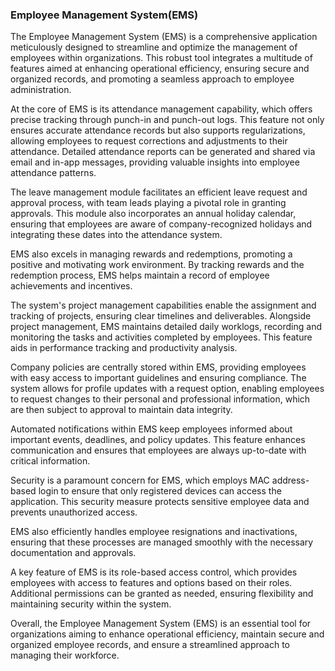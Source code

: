 <h3>Employee Management System(EMS)</h3>
<p>
The Employee Management System (EMS) is a comprehensive application meticulously designed to streamline and optimize the management of employees within organizations. This robust tool integrates a multitude of features aimed at enhancing operational efficiency, ensuring secure and organized records, and promoting a seamless approach to employee administration.

At the core of EMS is its attendance management capability, which offers precise tracking through punch-in and punch-out logs. This feature not only ensures accurate attendance records but also supports regularizations, allowing employees to request corrections and adjustments to their attendance. Detailed attendance reports can be generated and shared via email and in-app messages, providing valuable insights into employee attendance patterns.

The leave management module facilitates an efficient leave request and approval process, with team leads playing a pivotal role in granting approvals. This module also incorporates an annual holiday calendar, ensuring that employees are aware of company-recognized holidays and integrating these dates into the attendance system.

EMS also excels in managing rewards and redemptions, promoting a positive and motivating work environment. By tracking rewards and the redemption process, EMS helps maintain a record of employee achievements and incentives.

The system's project management capabilities enable the assignment and tracking of projects, ensuring clear timelines and deliverables. Alongside project management, EMS maintains detailed daily worklogs, recording and monitoring the tasks and activities completed by employees. This feature aids in performance tracking and productivity analysis.

Company policies are centrally stored within EMS, providing employees with easy access to important guidelines and ensuring compliance. The system allows for profile updates with a request option, enabling employees to request changes to their personal and professional information, which are then subject to approval to maintain data integrity.

Automated notifications within EMS keep employees informed about important events, deadlines, and policy updates. This feature enhances communication and ensures that employees are always up-to-date with critical information.

Security is a paramount concern for EMS, which employs MAC address-based login to ensure that only registered devices can access the application. This security measure protects sensitive employee data and prevents unauthorized access.

EMS also efficiently handles employee resignations and inactivations, ensuring that these processes are managed smoothly with the necessary documentation and approvals.

A key feature of EMS is its role-based access control, which provides employees with access to features and options based on their roles. Additional permissions can be granted as needed, ensuring flexibility and maintaining security within the system.

Overall, the Employee Management System (EMS) is an essential tool for organizations aiming to enhance operational efficiency, maintain secure and organized employee records, and ensure a streamlined approach to managing their workforce.
</p>
